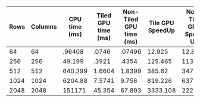 | Rows | Columns | CPU time (ms) | Tiled GPU time (ms) | Non-Tiled GPU time (ms) | Tile GPU SpeedUp | Non-Tile GPU Speed Up| Memory Transfer (ms) |
|------|---------|---------------|---------------------|-------------------------|------------------|----------------------|----------------------|
|64|64|.96408|.0746 |.07496| 12.925| 12.86|.0434|
|256|256|49.199|.3921|.4354| 125.465 |113.01| .32006 |
|512|512|640.299|1.6604 |1.8399| 385.62|347.998|1.188|
|1024|1024|6204.88| 7.5741|9.756|819.226|637.32|4.113|
|2048|2048|151171|45.354|67.893|3333.108|2226.62|18.2926|
